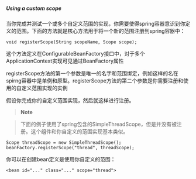 ##### Using a custom scope

当你完成并测试一个或多个自定义范围的实现，你需要使得spring容器意识到你定义的范围。下面的方法就是核心方法用于将一个新的范围注册到spring容器中：

```
void registerScope(String scopeName, Scope scope);
```

这个方法定义在ConfigurableBeanFactory接口中，对于多个ApplicationContext实现可见通过BeanFactory属性

registerScope方法的第一个参数是唯一的名字和范围绑定，例如这样的名在spirng容器中是单例和原型。registerScope方法的第二个参数是你需要注册和使用的自定义范围实现的实例

假设你完成你的自定义范围实现，然后就这样进行注册。

>**Note**

>下面的例子使用了spring包含的SimpleThreadScope，但是并没有被注册。这个组件和你自定义的范围实现基本类似。

```
Scope threadScope = new SimpleThreadScope();
beanFactory.registerScope("thread", threadScope);
```

你可以在创建bean定义是使用你自定义的范围：

```
<bean id="..." class="..." scope="thread">
```
